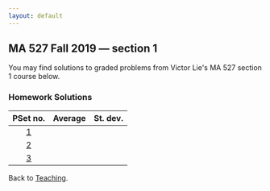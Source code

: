 ```yaml
---
layout: default
---
```


## [](#course) MA 527 Fall 2019 — section 1
You may find solutions to graded problems from Victor Lie's MA 527 section 1 course below.

### [](#sols) Homework Solutions

| PSet no.                         | Average  | St. dev.  |
| :---------------------------:    | :------: | :-------: |
| [1](sols/MA-527-PSet-Sols-1.pdf) |          |           |
| [2](sols/MA-527-PSet-Sols-2.pdf) |          |           |
| [3](sols/MA-527-PSet-Sols-3.pdf) |          |           |

Back to [Teaching](../#-teaching).
